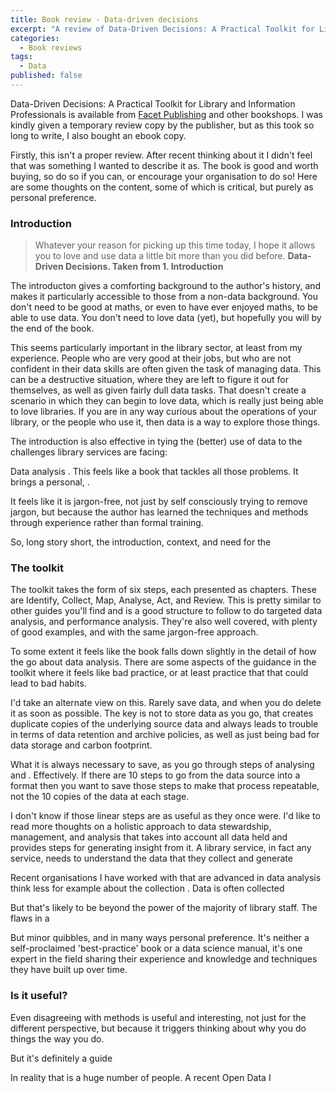 ```yaml
---
title: Book review - Data-driven decisions
excerpt: "A review of Data-Driven Decisions: A Practical Toolkit for Library and Information Professionals"
categories:
  - Book reviews
tags:
  - Data
published: false
---
```


Data-Driven Decisions: A Practical Toolkit for Library and Information Professionals is available from [Facet Publishing](https://www.facetpublishing.co.uk/title.php?id=9781783309799) and other bookshops. I was kindly given a temporary review copy by the publisher, but as this took so long to write, I also bought an ebook copy.

Firstly, this isn't a proper review. After recent thinking about it I didn't feel that was something I wanted to describe it as. The book is good and worth buying, so do so if you can, or encourage your organisation to do so! Here are some thoughts on the content, some of which is critical, but purely as personal preference.

### Introduction

> Whatever your reason for picking up this time today, I hope it allows you to love and use data a little bit more than you did before.
> **Data-Driven Decisions. Taken from 1. Introduction**

The introducton gives a comforting background to the author's history, and makes it particularly accessible to those from a non-data background. You don't need to be good at maths, or even to have ever enjoyed maths, to be able to use data. You don't need to love data (yet), but hopefully you will by the end of the book.

This seems particularly important in the library sector, at least from my experience. People who are very good at their jobs, but who are not confident in their data skills are often given the task of managing data. This can be a destructive situation, where they are left to figure it out for themselves, as well as given fairly dull data tasks. That doesn't create a scenario in which they can begin to love data, which is really just being able to love libraries. If you are in any way curious about the operations of your library, or the people who use it, then data is a way to explore those things.


The introduction is also effective in tying the (better) use of data to the challenges library services are facing: 




Data analysis . This feels like a book that tackles all those problems. It brings a personal, .




It feels like it is jargon-free, not just by self consciously trying to remove jargon, but because the author has learned the techniques and methods through experience rather than formal training.

So, long story short, the introduction, context, and need for the 


### The toolkit

The toolkit takes the form of six steps, each presented as chapters. These are Identify, Collect, Map, Analyse, Act, and Review. This is pretty similar to other guides you'll find and is a good structure to follow to do targeted data analysis, and performance analysis. They're also well covered, with plenty of good examples, and with the same jargon-free approach.

To some extent it feels like the book falls down slightly in the detail of how the go about data analysis. There are some aspects of the guidance in the toolkit where it feels like bad practice, or at least practice that that could lead to bad habits.

> 


I'd take an alternate view on this. Rarely save data, and when you do delete it as soon as possible. The key is not to store data as you go, that creates duplicate copies of the underlying source data and always leads to trouble in terms of data retention and archive policies, as well as just being bad for data storage and carbon footprint.



What it is always necessary to save, as you go through steps of analysing and . Effectively. If there are 10 steps to go from the data source into a format then you want to save those steps to make that process repeatable, not the 10 copies of the data at each stage.



I don't know if those linear steps are as useful as they once were. I'd like to read more thoughts on a holistic approach to data stewardship, management, and analysis that takes into account all data held and provides steps for generating insight from it. A library service, in fact any service, needs to understand the data that they collect and generate

Recent organisations I have worked with that are advanced in data analysis think less for example about the collection . Data is often collected 

But that's likely to be beyond the power of the majority of library staff. The flaws in a 




But minor quibbles, and in many ways personal preference. It's neither a self-proclaimed 'best-practice' book or a data science manual, it's one expert in the field sharing their experience and knowledge and techniques they have built up over time.


### Is it useful?

Even disagreeing with methods is useful and interesting, not just for the different perspective, but because it triggers thinking about why you do things the way you do.

But it's definitely a guide

In reality that is a huge number of people. A recent Open Data I